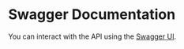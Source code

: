 # Swagger Documentation

You can interact with the API using the [Swagger UI](http://localhost:3000/api-docs).
